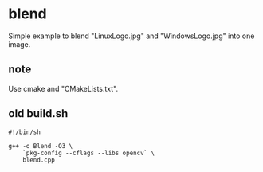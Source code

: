 # blend

Simple example to blend "LinuxLogo.jpg" and "WindowsLogo.jpg" into one image.

## note

Use cmake and "CMakeLists.txt".

## old build.sh
```
#!/bin/sh

g++ -o Blend -O3 \
    `pkg-config --cflags --libs opencv` \
    blend.cpp
```
